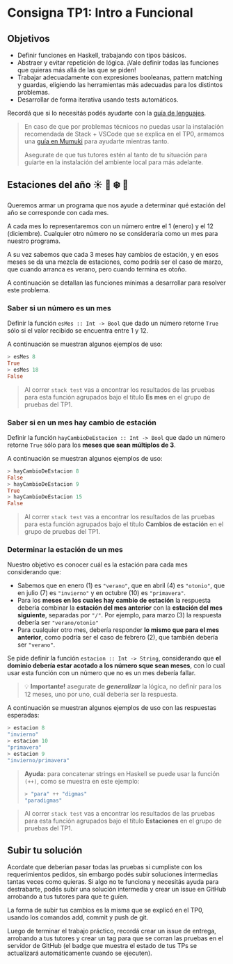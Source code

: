 # Consigna TP1: Intro a Funcional

## Objetivos

- Definir funciones en Haskell, trabajando con tipos básicos.
- Abstraer y evitar repetición de lógica. ¡Vale definir todas las funciones que quieras más allá de las que se piden!
- Trabajar adecuadamente con expresiones booleanas, pattern matching y guardas, eligiendo las herramientas más adecuadas para los distintos problemas.
- Desarrollar de forma iterativa usando tests automáticos.

Recordá que si lo necesitás podés ayudarte con la [guía de lenguajes](https://docs.google.com/document/d/e/2PACX-1vTlLkakSbp6ubcIq00PU4-Z96tg8CUSc8bO793_uftmiGjfkSn7Ug-F_y0-ieIWG6aWfuoHLJrRL8Fd/pub).

> En caso de que por problemas técnicos no puedas usar la instalación recomendada de Stack + VSCode que se explica en el TP0, armamos una [guía en Mumuki](https://mumuki.io/nym/complements/264-pdep-mit-2022-tp-funcional) para ayudarte mientras tanto.
>
> Asegurate de que tus tutores estén al tanto de tu situación para guiarte en la instalación del ambiente local para más adelante.

## Estaciones del año  :sunny: :fallen_leaf: :snowflake: :blossom:

Queremos armar un programa que nos ayude a determinar qué estación del año se corresponde con cada mes.

A cada mes lo representaremos con un número entre el 1 (enero) y el 12 (diciembre). Cualquier otro número no se consideraría como un mes para nuestro programa.

A su vez sabemos que cada 3 meses hay cambios de estación, y en esos meses se da una mezcla de estaciones, como podría ser el caso de marzo, que cuando arranca es verano, pero cuando termina es otoño.

A continuación se detallan las funciones mínimas a desarrollar para resolver este problema.

### Saber si un número es un mes

Definir la función `esMes :: Int -> Bool` que dado un número retorne `True` sólo si el valor recibido se encuentra entre 1 y 12.

A continuación se muestran algunos ejemplos de uso:

```haskell
> esMes 8
True
> esMes 18
False
```

> Al correr `stack test` vas a encontrar los resultados de las pruebas para esta función agrupados bajo el título **Es mes** en el grupo de pruebas del TP1.

### Saber si en un mes hay cambio de estación

Definir la función `hayCambioDeEstacion :: Int -> Bool` que dado un número retorne `True` sólo para los **meses que sean múltiplos de 3**.

A continuación se muestran algunos ejemplos de uso:

```haskell
> hayCambioDeEstacion 8
False
> hayCambioDeEstacion 9
True
> hayCambioDeEstacion 15
False
```

> Al correr `stack test` vas a encontrar los resultados de las pruebas para esta función agrupados bajo el título **Cambios de estación** en el grupo de pruebas del TP1.

### Determinar la estación de un mes

Nuestro objetivo es conocer cuál es la estación para cada mes considerando que:
- Sabemos que en enero (1) es `"verano"`, que en abril (4) es `"otonio"`, que en julio (7) es `"invierno"` y en octubre (10) es `"primavera"`.
- Para los **meses en los cuales hay cambio de estación** la respuesta debería combinar la **estación del mes anterior** con la **estación del mes siguiente**, separadas por `"/"`. Por ejemplo, para marzo (3) la respuesta debería ser `"verano/otonio"`
- Para cualquier otro mes, debería responder **lo mismo que para el mes anterior**, como podría ser el caso de febrero (2), que también debería ser `"verano"`.

Se pide definir la función `estacion :: Int -> String`, considerando que **el dominio debería estar acotado a los número sque sean meses**, con lo cual usar esta función con un número que no es un mes debería fallar.

> :bulb: **Importante!** asegurate de ***generalizar*** la lógica, no definir para los 12 meses, uno por uno, cuál debería ser la respuesta.

A continuación se muestran algunos ejemplos de uso con las respuestas esperadas:

```haskell
> estacion 8
"invierno"
> estacion 10
"primavera"
> estacion 9
"invierno/primavera"
```


> **Ayuda:** para concatenar strings en Haskell se puede usar la función `(++)`, como se muestra en este ejemplo:
> ```haskell
> > "para" ++ "digmas"
> "paradigmas"
> ```

> Al correr `stack test` vas a encontrar los resultados de las pruebas para esta función agrupados bajo el título **Estaciones** en el grupo de pruebas del TP1.

## Subir tu solución

Acordate que deberían pasar todas las pruebas si cumpliste con los requerimientos pedidos, sin embargo podés subir soluciones intermedias tantas veces como quieras. Si algo no te funciona y necesitás ayuda para destrabarte, podés subir una solución intermedia y crear un issue en GitHub arrobando a tus tutores para que te guíen.

La forma de subir tus cambios es la misma que se explicó en el TP0, usando los comandos add, commit y push de git.

Luego de terminar el trabajo práctico, recordá crear un issue de entrega, arrobando a tus tutores y crear un tag para que se corran las pruebas en el servidor de GitHub (el badge que muestra el estado de tus TPs se actualizará automáticamente cuando se ejecuten).